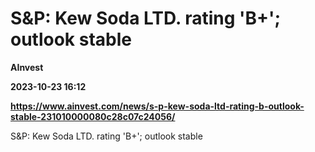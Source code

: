 # S&P: Kew Soda LTD. rating 'B+'; outlook stable
**AInvest**

**2023-10-23 16:12**

**https://www.ainvest.com/news/s-p-kew-soda-ltd-rating-b-outlook-stable-231010000080c28c07c24056/**

S&P: Kew Soda LTD. rating 'B+'; outlook stable